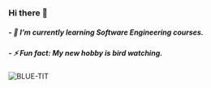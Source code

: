 ### Hi there 👋
##### - 🌱 I’m currently learning Software Engineering courses.
##### - ⚡ Fun fact: My new hobby is bird watching.
<picture>
 <source media="(prefers-color-scheme: dark)" srcset="https://img.freepik.com/premium-vector/blue-tit-cartoon-style-isolated-white-background-winter-birds_335402-158.jpg?w=740">
 <source media="(prefers-color-scheme: light)" srcset="https://img.freepik.com/premium-vector/blue-tit-cartoon-style-isolated-white-background-winter-birds_335402-158.jpg?w=740">
 <img alt="BLUE-TIT" src="[YOUR-DEFAULT-IMAGE](https://img.freepik.com/premium-vector/blue-tit-cartoon-style-isolated-white-background-winter-birds_335402-158.jpg?w=740)">
</picture>

<!--
**woolallnightlong/woolallnightlong** is a ✨ _special_ ✨ repository because its `README.md` (this file) appears on your GitHub profile.



-->
